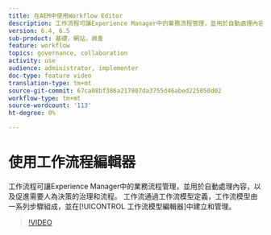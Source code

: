 ```yaml
---
title: 在AEM中使用Workflow Editor
description: 工作流程可讓Experience Manager中的業務流程管理，並用於自動處理內容，以及促進需要人為決策的治理和流程。 工作流通過工作流模型定義，工作流模型由一系列步驟組成，並在工作流模型編輯器中建立和管理。
version: 6.4, 6.5
sub-product: 基礎，網站，資產
feature: workflow
topics: governance, collaboration
activity: use
audience: administrator, implementer
doc-type: feature video
translation-type: tm+mt
source-git-commit: 67ca08bf386a217807da3755d46abed225050d02
workflow-type: tm+mt
source-wordcount: '113'
ht-degree: 0%

---
```



# 使用工作流程編輯器

工作流程可讓Experience Manager中的業務流程管理，並用於自動處理內容，以及促進需要人為決策的治理和流程。 工作流通過工作流模型定義，工作流模型由一系列步驟組成，並在[!UICONTROL 工作流模型編輯器]中建立和管理。

>[!VIDEO](https://video.tv.adobe.com/v/22201/?quality=12&learn=on)

